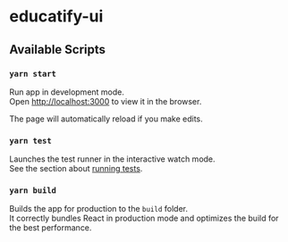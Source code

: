 # educatify-ui

## Available Scripts

### `yarn start`

Run app in development mode.<br />
Open [http://localhost:3000](http://localhost:3000) to view it in the browser.

The page will automatically reload if you make edits.<br />

### `yarn test`

Launches the test runner in the interactive watch mode.<br />
See the section about [running tests](https://facebook.github.io/create-react-app/docs/running-tests).

### `yarn build`

Builds the app for production to the `build` folder.<br />
It correctly bundles React in production mode and optimizes the build for the best performance.

